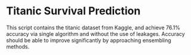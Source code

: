 # Titanic Survival Prediction
This script contains the titanic dataset from Kaggle, and achieve 76.1% accuracy via single algorithm and without the use of leakages.
Accuracy should be able to improve significantly by approaching ensembling methods.
